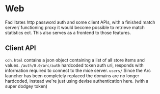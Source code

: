 # Web

Facilitates http password auth and some client APIs, with a finished match server/ functioning proxy it would become possible to retrieve match statistics ect. This also serves as a frontend to those features.

## Client API
`cdn.html` contains a json object containing a list of all store items and values.
`/auth/0.0/arc/auth` hardcoded token auth uri, responds with information required to connect to the mice server.
`users/` Since the Arc launcher has been completely replaced the domains are no longer hardcoded, instead we're just using devise authentication here. (with a super dodgey token)
